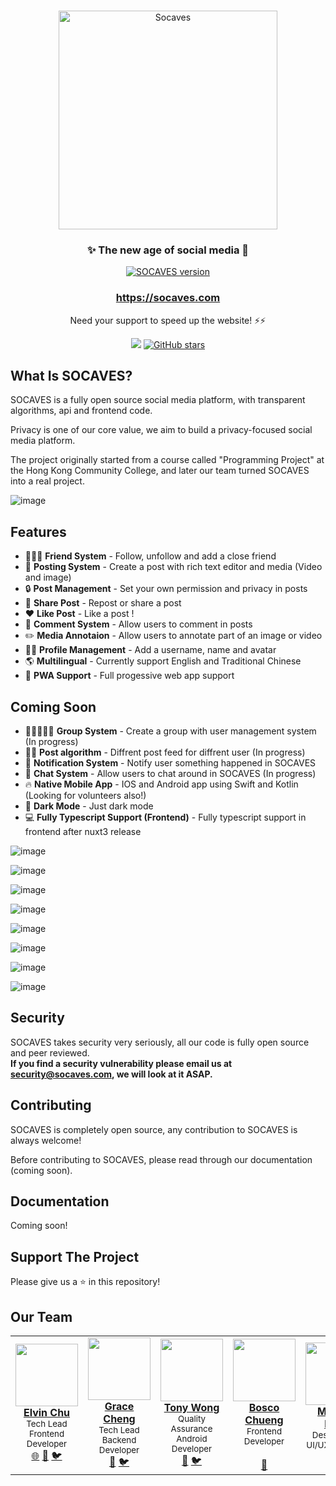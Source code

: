 <br>
<p align="center">
<a href="https://socaves.com" target="_blank">
<img src="https://res.cloudinary.com/reptilehk-com/image/upload/v1620581285/soacves_ac9d84.png" alt="Socaves"  width="350"/>
</a>
</p>

<h3 align="center">
<b>✨ The new age of social media 🗻</b>
</h3>


<p align="center">
<a href="https://socaves.com" target="__blank"><img src="https://img.shields.io/github/v/release/Trigove/socaves?include_prereleases&color=F97316&label=" alt="SOCAVES version"></a>
  
</p>

<h3 align="center">
<a href="https://socaves.com" target="_blank"> https://socaves.com </a>
</h3>

<p align="center">
Need your support to speed up the website! ⚡⚡
</p>

<p align="center">
  <a href="https://twitter.com/socavesapp"><img src="https://img.shields.io/twitter/follow/socavesapp" /></a>    
  <a href="https://github.com/trigove/socaves" target="__blank"><img alt="GitHub stars" src="https://img.shields.io/github/stars/trigove/socaves?style=social"></a>
</p>


## What Is SOCAVES?
<p>SOCAVES is a fully open source social media platform, with transparent algorithms, api and frontend code.</p>
<p>Privacy is one of our core value, we aim to build a privacy-focused social media platform.</p>
<p>The project originally started from a course called "Programming Project" at the Hong Kong Community College, and later our team turned SOCAVES into a real project.</p>

![image](https://user-images.githubusercontent.com/6602723/122238611-db34a500-cef2-11eb-95ab-ff0503f23266.png)

## Features
- 👩‍👧‍👦 **Friend System** - Follow, unfollow and add a close friend
- 📝 **Posting System** - Create a post with rich text editor and media (Video and image)
- 🔒 **Post Management** - Set your own permission and privacy in posts
- 🔗 **Share Post** - Repost or share a post 
- ❤️ **Like Post** - Like a post !
- 💬 **Comment System** - Allow users to comment in posts
- ✏️ **Media Annotaion** - Allow users to annotate part of an image or video
- 🙆‍♂️ **Profile Management** - Add a username, name and avatar
- 🌎 **Multilingual** - Currently support English and Traditional Chinese
- 📱 **PWA Support** - Full progessive web app support
 

## Coming Soon
- 👨‍👦‍👧👧‍👦 **Group System** - Create a group with user management system (In progress)
- 👨‍💻 **Post algorithm** - Diffrent post feed for diffrent user (In progress)
- 🔔 **Notification System** - Notify user something happened in SOCAVES
- 💬 **Chat System** - Allow users to chat around in SOCAVES (In progress)
- 🔥 **Native Mobile App** - IOS and Android app using Swift and Kotlin (Looking for volunteers also!)
- 🌙 **Dark Mode** - Just dark mode
- 💻 **Fully Typescript Support (Frontend)** - Fully typescript support in frontend after nuxt3 release

![image](https://user-images.githubusercontent.com/6602723/120814055-11803500-c581-11eb-8a9f-86a1e3a98772.png)

![image](https://user-images.githubusercontent.com/6602723/120812601-b568e100-c57f-11eb-86f7-8fe638e2fe3f.png)

![image](https://user-images.githubusercontent.com/6602723/120812709-d03b5580-c57f-11eb-8b14-7e6e9cfbd667.png)

![image](https://user-images.githubusercontent.com/6602723/120812913-02e54e00-c580-11eb-82b4-c652d5141a26.png)

![image](https://user-images.githubusercontent.com/6602723/120813072-27d9c100-c580-11eb-8e05-554c00035351.png)

![image](https://user-images.githubusercontent.com/6602723/120813347-62435e00-c580-11eb-8b65-8a3205fac8bb.png)

![image](https://user-images.githubusercontent.com/6602723/120813640-a898bd00-c580-11eb-946d-55471ed6892b.png)

![image](https://user-images.githubusercontent.com/6602723/121034794-e2b3ca00-c7df-11eb-969d-23449f1a5390.png)



## Security
SOCAVES takes security very seriously, all our code is fully open source and peer reviewed.
<br>
**If you find a security vulnerability please email us at security@socaves.com, we will look at it ASAP.**

## Contributing
SOCAVES is completely open source, any contribution to SOCAVES is always welcome!

Before contributing to SOCAVES, please read through our documentation (coming soon).

<!--Translate Guide And Coding Guide-->

## Documentation
Coming soon!

## Support The Project
Please give us a ⭐ in this repository!

## Our Team
<!-- ALL-CONTRIBUTORS-LIST:START - Do not remove or modify this section -->
<table>
    <tr>
        <td align="center">
            <a href="https://github.com/Elvincth" title="Github" target="_blank">
                <img src="https://bit.ly/3z2U9zx" width="100" alt="" /><br /> <b>Elvin Chu</b></a><br />
            <sup>Tech Lead</sup> <br>
            <sup>Frontend Developer</sup> <br>
            <a href="https://elvincth.com" target="_blank" title="Website">🌐</a>
            <a href="https://socaves.com/profile/elvincth" target="_blank" title="SOCAVES">🗻</a>
            <a href="https://twitter.com/Elvincth" target="_blank" title="Twitter">🐦</a>
        </td>
        <td align="center">
            <a href="https://github.com/gra-ch" title="Github" target="_blank">
                <img src="https://bit.ly/2SU89Ly" width="100" alt="" /><br /> <b>Grace Cheng</b></a><br />
            <sup>Tech Lead</sup> <br>
            <sup>Backend Developer</sup> <br>
            <a href="https://socaves.com/profile/gracecheng" target="_blank" title="SOCAVES">🗻</a>
            <a href="https://twitter.com/_chengrace" target="_blank" title="Twitter">🐦</a>
        </td>
        <td align="center">
            <a href="https://github.com/tonywong586" title="Github" target="_blank">
                <img src="https://res.cloudinary.com/socaves/image/upload/v1622793433/avatar/tony_cfpvng.png"
                    width="100" alt="" /><br /> <b>Tony Wong</b></a><br />
            <sup>Quality Assurance</sup> <br>
            <sup>Android Developer</sup> <br>
            <a href="https://socaves.com/profile/tonywong586" target="_blank" title="SOCAVES">🗻</a>
            <a href="https://twitter.com/tonywong586" target="_blank" title="Twitter">🐦</a>
        </td>
        <td align="center">
            <a href="https://github.com/BoGor918" title="Github" target="_blank">
                <img src="https://res.cloudinary.com/socaves/image/upload/v1622793433/avatar/bosco_m38mpg.png"
                    width="100" alt="" /><br /> <b>Bosco Chueng</b></a><br />
            <sup>Frontend Developer</sup> <br>
            <sup></sup> <br>
            <a href="https://socaves.com/profile/BoGor918" target="_blank" title="SOCAVES">🗻</a>
        </td>
        <td align="center">
            <a href="https://github.com/kaaheiikj" title="Github" target="_blank">
                <img src="https://res.cloudinary.com/socaves/image/upload/v1622793434/avatar/michael_qaqgid.png"
                    width="100" alt="" /><br /> <b>Michael Pang</b></a><br />
            <sup>Design Lead</sup> <br>
            <sup>UI/UX Designer</sup> <br>
            <a href="https://socaves.com/profile/kaaheiikj" target="_blank" title="SOCAVES">🗻</a>
            <a href="https://twitter.com/kaaheiikj" target="_blank" title="Twitter">🐦</a>
        </td>
        <td align="center">
            <a href="https://github.com/jennychanyiktung" title="Github" target="_blank">
                <img src="https://res.cloudinary.com/socaves/image/upload/v1622793434/avatar/jenny_uewam9.png"
                    width="100" alt="" /><br /> <b>Jenny Chan</b></a><br />
            <sup>Frontend Developer</sup> <br>
            <sup>Translator</sup> <br>
            <a href="https://socaves.com/profile/jenny" target="_blank" title="SOCAVES">🗻</a>
        </td>
    </tr>
</table>

